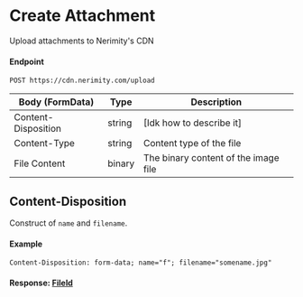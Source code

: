 # Create Attachment
Upload attachments to Nerimity's CDN
#### Endpoint
```
POST https://cdn.nerimity.com/upload
```


| Body (FormData)       | Type      | Description                               |
| --------------------- | --------- | ----------------------------------------- |
| Content-Disposition   | string    | [Idk how to describe it]                     |
| Content-Type          | string    | Content type of the file                  |
| File Content          | binary    | The binary content of the image file      |

## Content-Disposition
Construct of `name` and `filename`.
#### Example
```
Content-Disposition: form-data; name="f"; filename="somename.jpg"
```


#### Response: [FileId](/types/FileId.md)